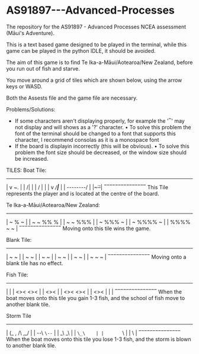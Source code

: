 # AS91897---Advanced-Processes
The repository for the AS91897 - Advanced Processes NCEA assessment (Māui's Adventure).

This is a text based game designed to be played in the terminal, while this game can be played in the python IDLE, it should be avoided.

The aim of this game is to find Te Ika-a-Māui/Aotearoa/New Zealand, before you run out of fish and starve.

You move around a grid of tiles which are shown below, using the arrow keys or WASD.

Both the Assests file and the game file are necessary.

Problems/Solutions:
  - If some characters aren't displaying properly, for example the '‾' may not display and will shows as a '?' character.
    • To solve this problem the font of the terminal should be changed to a font that supports this character, I recommend consolas as it is a monospace font
  - If the board is displayin incorrectly (this will be obvious).
    • To solve this problem the font size should be decreased, or the window size should be increased.
   

TILES:
Boat Tile:
 _______________
|    v   ~.     |
|        /|     |
|       / |     |
| v   _/__|___  |
|    \--------/ |
|~~~`~~~~~~'~~~~|
 ‾‾‾‾‾‾‾‾‾‾‾‾‾‾‾ 
This Tile represents the player and is located at the centre of the board.
 
Te Ika-a-Māui/Aotearoa/New Zealand:
 _______________ 
|   ~    %   ~  |
| ~    ~   %% % |
|  ~   ~   %%%  |
|    ~  %%%   ~ |
| ~   %%%%  ~   |
|   %%%%  ~   ~ |
 ‾‾‾‾‾‾‾‾‾‾‾‾‾‾‾ 
Moving onto this tile wins the game.

Blank Tile:
 _______________ 
|  ~      ~     |
|      ~    ~   |
|   ~     ~     |
|      ~     ~  |
|   ~     ~     |
| ~    ~     ~  |
 ‾‾‾‾‾‾‾‾‾‾‾‾‾‾‾ 
Moving onto a blank tile has no effect.

Fish Tile:
 _______________ 
|               |
|   <><   <><   |
|     <><       |
|  <><    <><   |
|      <><      |
|               |
 ‾‾‾‾‾‾‾‾‾‾‾‾‾‾‾ 
 When the boat moves onto this tile you gain 1-3 fish, and the school of fish move to another blank tile.
 
 Storm Tile
 _______________ 
| (_ , /\  ,_/  |
|   --\ `\--`   |
|      _\ _\    |
|       `\_\    |
|       `\\     |
|         \     |
 ‾‾‾‾‾‾‾‾‾‾‾‾‾‾‾ 
 When the boat moves onto this tile you lose 1-3 fish, and the storm is blown to another blank tile.
 
 

